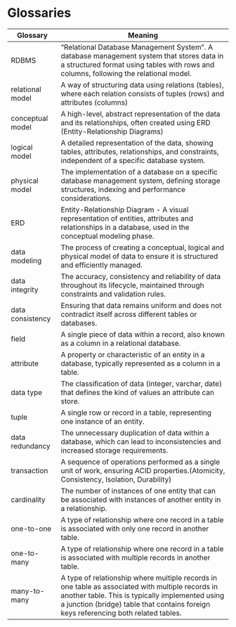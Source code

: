 # Glossaries

| Glossary | Meaning |
| --- | --- |
| RDBMS | “Relational Database Management System”. A database management system that stores data in a structured format using tables with rows and columns, following the relational model. |
| relational model | A way of structuring data using relations (tables), where each relation consists of tuples (rows) and attributes (columns) |
| conceptual model | A high-level, abstract representation of the data and its relationships, often created using ERD (Entity-Relationship Diagrams) |
| logical model | A detailed representation of the data, showing tables, attributes, relationships, and constraints, independent of a specific database system. |
| physical model | The implementation of a database on a specific database management system, defining storage structures, indexing and performance considerations. |
| ERD | Entity-Relationship Diagram - A visual representation of entities, attributes and relationships in a database, used in the conceptual modeling phase. |
| data modeling | The process of creating a conceptual, logical and physical model of data to ensure it is structured and efficiently managed. |
| data integrity | The accuracy, consistency and reliability of data throughout its lifecycle, maintained through constraints and validation rules. |
| data consistency | Ensuring that data remains uniform and does not contradict itself across different tables or databases. |
| field | A single piece of data within a record, also known as a column in a relational database. |
| attribute | A property or characteristic of an entity in a database, typically represented as a column in a table.  |
| data type | The classification of data (integer, varchar, date) that defines the kind of values an attribute can store. |
| tuple | A single row or record in a table, representing one instance of an entity. |
| data redundancy | The unnecessary duplication of data within a database, which can lead to inconsistencies and increased storage requirements. |
| transaction | A sequence of operations performed as a single unit of work, ensuring ACID properties.(Atomicity, Consistency, Isolation, Durability) |
| cardinality | The number of instances of one entity that can be associated with instances of another entity in a relationship. |
| one-to-one | A type of relationship where one record in a table is associated with only one record in another table. |
| one-to-many | A type of relationship where one record in a table is associated with multiple records in another table. |
| many-to-many | A type of relationship where multiple records in one table as associated with multiple records in another table. This is typically implemented using a junction (bridge) table that contains foreign keys referencing both related tables. |